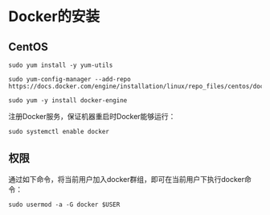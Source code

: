 # Docker的安装

## CentOS

```
sudo yum install -y yum-utils
```

```
sudo yum-config-manager --add-repo https://docs.docker.com/engine/installation/linux/repo_files/centos/docker.repo
```

```
sudo yum -y install docker-engine
```

注册Docker服务，保证机器重启时Docker能够运行：

```
sudo systemctl enable docker
```

## 权限
通过如下命令，将当前用户加入docker群组，即可在当前用户下执行docker命令：

```
sudo usermod -a -G docker $USER
```
